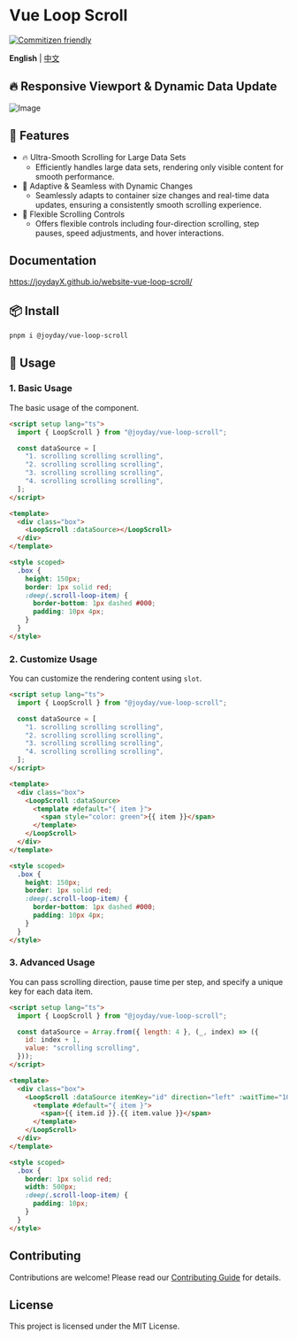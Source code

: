 # Vue Loop Scroll

[![Commitizen friendly](https://img.shields.io/badge/commitizen-friendly-brightgreen.svg)](http://commitizen.github.io/cz-cli/)

**English** | [中文](./README.zh-CN.md)

## 🔥 Responsive Viewport & Dynamic Data Update

![Image](https://github.com/user-attachments/assets/d35cfc49-9d91-4f09-863a-51ee45cca06a)

## 🚀 Features

- 🔥 Ultra-Smooth Scrolling for Large Data Sets
  - Efficiently handles large data sets, rendering only visible content for smooth performance.
- 🌟 Adaptive & Seamless with Dynamic Changes
  - Seamlessly adapts to container size changes and real-time data updates, ensuring a consistently smooth scrolling experience.
- 🔧 Flexible Scrolling Controls
  - Offers flexible controls including four-direction scrolling, step pauses, speed adjustments, and hover interactions.

## Documentation

<https://joydayX.github.io/website-vue-loop-scroll/>

## 📦 Install

```bash
pnpm i @joyday/vue-loop-scroll
```

## 🦄 Usage

### 1. Basic Usage

The basic usage of the component.

```html
<script setup lang="ts">
  import { LoopScroll } from "@joyday/vue-loop-scroll";

  const dataSource = [
    "1. scrolling scrolling scrolling",
    "2. scrolling scrolling scrolling",
    "3. scrolling scrolling scrolling",
    "4. scrolling scrolling scrolling",
  ];
</script>

<template>
  <div class="box">
    <LoopScroll :dataSource></LoopScroll>
  </div>
</template>

<style scoped>
  .box {
    height: 150px;
    border: 1px solid red;
    :deep(.scroll-loop-item) {
      border-bottom: 1px dashed #000;
      padding: 10px 4px;
    }
  }
</style>
```

### 2. Customize Usage

You can customize the rendering content using `slot`.

```html
<script setup lang="ts">
  import { LoopScroll } from "@joyday/vue-loop-scroll";

  const dataSource = [
    "1. scrolling scrolling scrolling",
    "2. scrolling scrolling scrolling",
    "3. scrolling scrolling scrolling",
    "4. scrolling scrolling scrolling",
  ];
</script>

<template>
  <div class="box">
    <LoopScroll :dataSource>
      <template #default="{ item }">
        <span style="color: green">{{ item }}</span>
      </template>
    </LoopScroll>
  </div>
</template>

<style scoped>
  .box {
    height: 150px;
    border: 1px solid red;
    :deep(.scroll-loop-item) {
      border-bottom: 1px dashed #000;
      padding: 10px 4px;
    }
  }
</style>
```

### 3. Advanced Usage

You can pass scrolling direction, pause time per step, and specify a unique key for each data item.

```html
<script setup lang="ts">
  import { LoopScroll } from "@joyday/vue-loop-scroll";

  const dataSource = Array.from({ length: 4 }, (_, index) => ({
    id: index + 1,
    value: "scrolling scrolling",
  }));
</script>

<template>
  <div class="box">
    <LoopScroll :dataSource itemKey="id" direction="left" :waitTime="1000">
      <template #default="{ item }">
        <span>{{ item.id }}.{{ item.value }}</span>
      </template>
    </LoopScroll>
  </div>
</template>

<style scoped>
  .box {
    border: 1px solid red;
    width: 500px;
    :deep(.scroll-loop-item) {
      padding: 10px;
    }
  }
</style>
```

## Contributing

Contributions are welcome! Please read our [Contributing Guide](./CONTRIBUTING.md) for details.

## License

This project is licensed under the MIT License.
